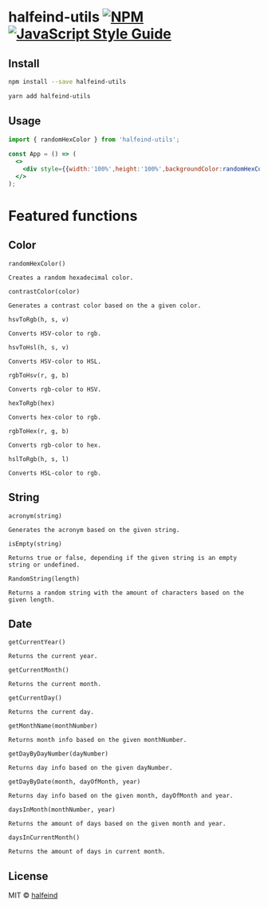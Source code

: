 # halfeind-utils [![NPM](https://img.shields.io/npm/v/halfeind-utils.svg)](https://www.npmjs.com/package/halfeind-utils) [![JavaScript Style Guide](https://img.shields.io/badge/code_style-standard-brightgreen.svg)](https://standardjs.com)

## Install

```bash
npm install --save halfeind-utils
```
```bash
yarn add halfeind-utils
```

## Usage

```jsx
import { randomHexColor } from 'halfeind-utils';
 
const App = () => (
  <>
    <div style={{width:'100%',height:'100%',backgroundColor:randomHexColor()}}></div>
  </>
);
```
Featured functions
======
## Color
```
randomHexColor()

Creates a random hexadecimal color.
```

```
contrastColor(color)

Generates a contrast color based on the a given color.
```

```
hsvToRgb(h, s, v)

Converts HSV-color to rgb.
```

```
hsvToHsl(h, s, v)

Converts HSV-color to HSL.
```

```
rgbToHsv(r, g, b)

Converts rgb-color to HSV.
```

```
hexToRgb(hex)

Converts hex-color to rgb.
```

```
rgbToHex(r, g, b)

Converts rgb-color to hex.
```

```
hslToRgb(h, s, l)

Converts HSL-color to rgb.
```

## String

```
acronym(string)

Generates the acronym based on the given string.
```
```
isEmpty(string)

Returns true or false, depending if the given string is an empty string or undefined.
```
```
RandomString(length)

Returns a random string with the amount of characters based on the given length.
```

## Date

```
getCurrentYear()

Returns the current year.
```
```
getCurrentMonth()

Returns the current month.
```
```
getCurrentDay()

Returns the current day.
```
```
getMonthName(monthNumber)

Returns month info based on the given monthNumber.
```
```
getDayByDayNumber(dayNumber)

Returns day info based on the given dayNumber.
```
```
getDayByDate(month, dayOfMonth, year)

Returns day info based on the given month, dayOfMonth and year.
```
```
daysInMonth(monthNumber, year)

Returns the amount of days based on the given month and year.
```
```
daysInCurrentMonth()

Returns the amount of days in current month.
```


## License

MIT © [halfeind](https://github.com/halfeind)
